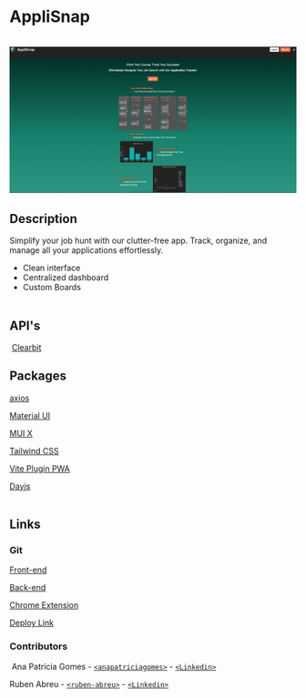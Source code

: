 # AppliSnap

​
<br>
![alt text](./src/assets/AppliSnapHomepage.png)

## Description

Simplify your job hunt with our clutter-free app. Track, organize, and manage all your applications effortlessly.

- Clean interface
- Centralized dashboard
- Custom Boards
  ​
  <br>
  ​

## API's

​
[Clearbit](https://clearbit.com/logo)
​
<br>

## Packages

[axios](https://www.axios-http.com)

​[Material UI](https://mui.com/material-ui/)

[MUI X](https://mui.com/x/)

[Tailwind CSS](https://tailwindcss.com/)

[Vite Plugin PWA](https://github.com/vite-pwa/vite-plugin-pwa#readme)

[Dayjs](https://day.js.org/)
<br>​

## Links

### Git

[Front-end](https://github.com/ruben-abreu/applisnap)

[Back-end](https://github.com/ruben-abreu/applisnap-backend)

[Chrome Extension](https://github.com/ruben-abreu/applisnap-chrome-extension)

[Deploy Link]()
​

### Contributors

​
Ana Patrícia Gomes - [`<anapatriciagomes>`](https://github.com/anapatriciagomes) - [`<Linkedin>`](https://www.linkedin.com/in/anapatriciagomes/)

Ruben Abreu - [`<ruben-abreu>`](https://github.com/ruben-abreu) - [`<Linkedin>`](https://www.linkedin.com/in/ruben-abreu1/)
